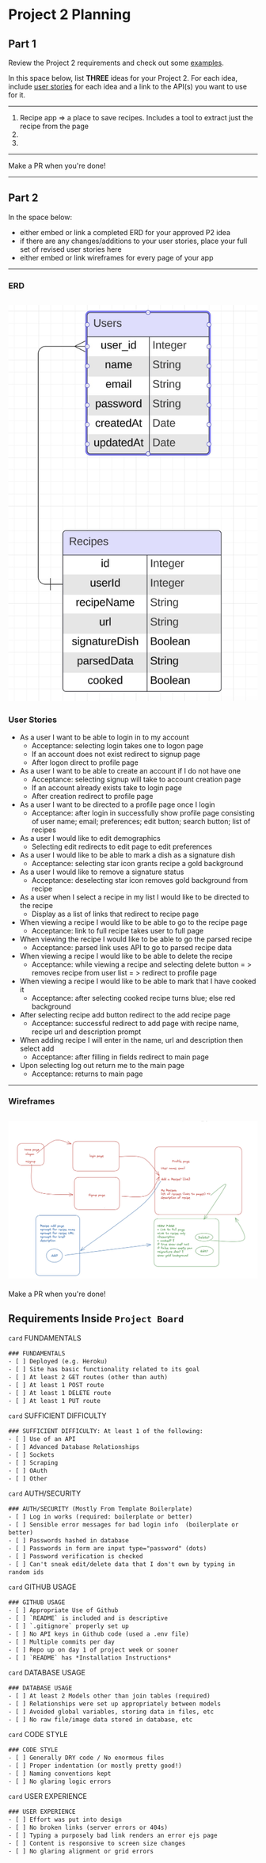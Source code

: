 # Project 2 Planning

## Part 1

Review the Project 2 requirements and check out some [examples](https://romebell.gitbook.io/sei-802/projects/past-projects/project2).

In this space below, list **THREE** ideas for your Project 2. For each idea, include [user stories](https://www.atlassian.com/agile/project-management/user-stories) for each idea and a link to the API(s) you want to use for it.

--------------------------------------------------------
1. Recipe app => a place to save recipes. Includes a tool to extract just the recipe from the page
2. 
3.
---------------------------------------------------------

Make a PR when you're done!

---

## Part 2

In the space below:
* either embed or link a completed ERD for your approved P2 idea
* if there are any changes/additions to your user stories, place your full set of revised user stories here
* either embed or link wireframes for every page of your app

----------------------------------------------------------
### ERD
![Alt text](ERD.jpeg)
----------------------------------------------------------
### User Stories
*	As a user I want to be able to login in to my account
    *	Acceptance: selecting login takes one to logon page
    *	If an account does not exist redirect to signup page
    *	After logon direct to profile page
*	As a user I want to be able to create an account if I do not have one
    *	Acceptance: selecting signup will take to account creation page
    *	If an account already exists take to login page
    *	After creation redirect to profile page
*	As a user I want to be directed to a profile page once I login
    *	Acceptance: after login in successfully show profile page consisting of user name; email; preferences; edit button; search  button; list of recipes
*	As a user I would like to edit demographics
    *	Selecting edit redirects to edit page to edit preferences
*	As a user I would like to be able to mark a dish as a signature dish
    *	Acceptance: selecting star icon grants recipe a gold background
*	As a user I would like to remove a signature status
    *	Acceptance: deselecting star icon removes gold background from recipe
*	As a user when I select a recipe in my list I would like to be directed to the recipe
    *	Display as a list of links that redirect to recipe page
*	When viewing a recipe I would like to be able to go to the recipe page
    *	Acceptance: link to full recipe takes user to full page
*	When viewing the recipe I would like to be able to go the parsed recipe
    *	Acceptance: parsed link uses API to go to parsed recipe data
*	When viewing a recipe I would like to be able to delete the recipe
    *	Acceptance: while viewing a recipe and selecting delete button = > removes recipe from user list = > redirect to profile page
*	When viewing a recipe I would like to be able to mark that I have cooked it
    *	Acceptance: after selecting cooked recipe turns blue; else red background
*	After selecting recipe add button redirect to the add recipe page
    *	Acceptance: successful redirect to add page with recipe name, recipe url and description prompt
*	When adding recipe I will enter in the name, url and description then select add
    *	Acceptance: after filling in fields redirect to main page
*	Upon selecting log out return me to the main page
    *	Acceptance: returns to main page

----------------------------------------------------------
### Wireframes
![Alt text](wireframe.jpeg)
----------------------------------------------------------

Make a PR when you're done!


## Requirements Inside `Project Board`

`card` FUNDAMENTALS
```
### FUNDAMENTALS
- [ ] Deployed (e.g. Heroku)
- [ ] Site has basic functionality related to its goal
- [ ] At least 2 GET routes (other than auth)
- [ ] At least 1 POST route
- [ ] At least 1 DELETE route
- [ ] At least 1 PUT route
```

`card` SUFFICIENT DIFFICULTY
```
### SUFFICIENT DIFFICULTY: At least 1 of the following: 
- [ ] Use of an API
- [ ] Advanced Database Relationships
- [ ] Sockets
- [ ] Scraping
- [ ] OAuth
- [ ] Other
```

`card` AUTH/SECURITY
```
### AUTH/SECURITY (Mostly From Template Boilerplate)
- [ ] Log in works (required: boilerplate or better)
- [ ] Sensible error messages for bad login info  (boilerplate or better)
- [ ] Passwords hashed in database
- [ ] Passwords in form are input type="password" (dots)
- [ ] Password verification is checked
- [ ] Can't sneak edit/delete data that I don't own by typing in random ids
```
`card` GITHUB USAGE
```
### GITHUB USAGE
- [ ] Appropriate Use of Github
- [ ] `README` is included and is descriptive
- [ ] `.gitignore` properly set up
- [ ] No API keys in Github code (used a .env file)
- [ ] Multiple commits per day
- [ ] Repo up on day 1 of project week or sooner
- [ ] `README` has *Installation Instructions*
```

`card` DATABASE USAGE
```
### DATABASE USAGE
- [ ] At least 2 Models other than join tables (required)
- [ ] Relationships were set up appropriately between models
- [ ] Avoided global variables, storing data in files, etc
- [ ] No raw file/image data stored in database, etc
```

`card` CODE STYLE
```
### CODE STYLE
- [ ] Generally DRY code / No enormous files
- [ ] Proper indentation (or mostly pretty good!)
- [ ] Naming conventions kept
- [ ] No glaring logic errors
```
`card` USER EXPERIENCE
```
### USER EXPERIENCE
- [ ] Effort was put into design
- [ ] No broken links (server errors or 404s)
- [ ] Typing a purposely bad link renders an error ejs page
- [ ] Content is responsive to screen size changes
- [ ] No glaring alignment or grid errors
```
